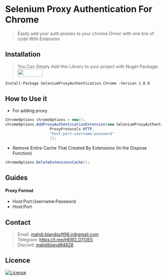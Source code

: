 # Selenium Proxy Authentication For Chrome

> Easily add your auth proxies to your chrome Driver with one line of code With Extension

## Installation

> You Can Simply Add this Library to your project with Nuget Package: <a href="https://www.nuget.org/packages/SeleniumProxyAuthentication.Chrome/">
    <img src="https://www.nuget.org/Content/gallery/img/logo-header.svg" width="80" height="25"/>
    </a>
```markdown
Install-Package SeleniumProxyAuthentication.Chrome -Version 1.0.0
```

## How to Use it

- For adding proxy

```C#
ChromeOptions chromeOptions = new();
chromeOptions.AddProxyAuthenticationExtension(new SeleniumProxyAuthentication.Proxy(
                    ProxyProtocols.HTTP,
                    "host:port:username:password"
                    ));
```
- Remove Entire Cache That Created By Extensions (In the Dispose Function)

```C#
chromeOptions.DeleteExtensionsCache();
```

##  Guides

#### Proxy Format

* Host:Port:Username:Password
* Host:Port

## Contact

> Email: mahdi.blandsoft98.ir@gmail.com<br/>
> Telegram: https://t.me/HERO_OTOES<br />
> Discord: <a href="mahdibland#4828">mahdibland#4828<a/><br/>
    
## Licence

[![License](http://img.shields.io/:license-mit-blue.svg?style=flat-square)](https://github.com/mahdibland/Selenium-Proxy-Authentication.Chrome)
